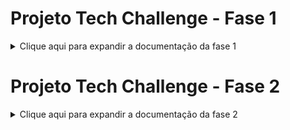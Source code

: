 # Projeto Tech Challenge - Fase 1
<details>
<summary>Clique aqui para expandir a documentação da fase 1</summary>

## Docker
Segue abaixo passo a passo para rodar o projeto com docker

1. Instale o docker para o seu sistema operacional
2. Certifique-se de que o docker compose também esteja instalado
3. Crie um arquivo .env, com o conteúdo do arquivo .env-docker-compose-sample e preencha as informações conforme seu ambiente. Abaixo um exemplo de preenchimento:

![img.png](docs/print_sample_env.png)


3. Via terminal, entre no diretório raiz do projeto quick-server-api
4. Digite: docker compose up -d

![img.png](docs/print_terminal.png)

### Serviços configurados

> <b>quick-serve-api</b>
>
>       Serviço do projeto back-end desenvolvido em Java, que servem as APIs da aplicação
>
> <b>quick-serve-db</b>
>
>       Serviço do banco de dados postgres
>
> <b>quick-serve-pgadmin</b>
>
>       Serviço do app pgadmin, para acessarmos o banco de dados através de uma interface amigável


### Documentação Swagger

Após subir a API, a documentação Swagger ficará disponibilizado em:


>       http://localhost:30081/swagger-ui/index.html#/


</details>


# Projeto Tech Challenge - Fase 2

<details>
<summary>Clique aqui para expandir a documentação da fase 2</summary>

## Docker
Build da imagem
```
docker build -t arterodocker/quick-serve-api:2.0.0 .
```

Publicação no Docker Hub
```
docker push arterodocker/quick-serve-api:2.0.0
```

## Kubernetes
Os arquivos .yaml de configuração do Kubernetes estão em /pods

Considerando que o Kubernetes está ativo, estes são os comandos para subir a aplicação no Kubernetes:
```
cd ./pods
kubectl apply -f configmap-quick-serve-api.yaml
kubectl apply -f configmap-quick-serve-db.yaml
kubectl apply -f secret-quick-serve-api.yaml
kubectl apply -f secret-quick-serve-db.yaml
kubectl apply -f pv-postgres.yaml
kubectl apply -f pvc-postgres.yaml
kubectl apply -f postgres.yaml
kubectl apply -f quick-serve-api.yaml
kubectl apply -f svc-postgres.yaml
kubectl apply -f svc-quick-serve-api.yaml
kubectl apply -f metrics.yaml
kubectl apply -f hpa.yaml
```
Onde:

<b>configmap-quick-serve-api.yaml:</b> Pod de variaveis de ambiente para API
<br><b>configmap-quick-serve-db.yaml::</b> Pod de variaveis de banco de dados Postgres
<br><b>secret-quick-serve-api.yaml:</b> Pod com variaveis de conteúdo sensível para API
<br><b>secret-quick-serve-db.yaml:</b> Pod com variaveis de conteúdo sensível para banco de dados Postgres
<br><b>pv-postgres.yaml:</b> Pod para configurar volume total a ser controlado pelo Kubernetes
<br><b>pvc-postgres.yaml:</b> Pod para configurar volume para a aplicação, baseado no volume total
<br><b>postgres.yaml:</b> Pod para subir o postgres dado a imagem do registry. No caso está sendo utilizado o Docker Hub
<br><b>quick-serve-api.yaml:</b> Pod para subir a API desenvolvida dado a imagem do registry. No caso está sendo utilizado o Docker Hub
<br><b>svc-postgres.yaml:</b> Pod do serviço do banco de dados, conectado ao pod que controla o postgres
<br><b>svc-quick-serve-api.yaml:</b> Pod do serviço da API, conectado ao pod que controla o container do back-end
<br><b>metrics.yaml:</b> Pod com a configuração de métricas e informações do hostserver
<br><b>hpa.yaml:</b> Pod de dimensionamento de escalabilidade do pod de API, baseado nas métricas

## Postman Collection
Disponibilizado o arquivo json em [postman_collection.json](docs%2Fpostman_collection.json)

## Requisitos de negócio
Link do Miro: https://miro.com/app/board/uXjVKQTr4vM=/

</details>